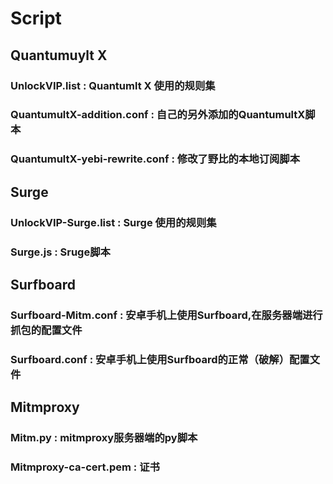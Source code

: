 # Script

## Quantumuylt X
### UnlockVIP.list : Quantumlt X 使用的规则集
### QuantumultX-addition.conf : 自己的另外添加的QuantumultX脚本
### QuantumultX-yebi-rewrite.conf : 修改了野比的本地订阅脚本





## Surge
### UnlockVIP-Surge.list : Surge 使用的规则集
### Surge.js : Sruge脚本





## Surfboard
### Surfboard-Mitm.conf : 安卓手机上使用Surfboard,在服务器端进行抓包的配置文件
### Surfboard.conf : 安卓手机上使用Surfboard的正常（破解）配置文件






## Mitmproxy
### Mitm.py : mitmproxy服务器端的py脚本
### Mitmproxy-ca-cert.pem : 证书



